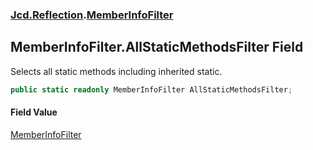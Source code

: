 ### [Jcd.Reflection](Jcd.Reflection.md 'Jcd.Reflection').[MemberInfoFilter](MemberInfoFilter.md 'Jcd.Reflection.MemberInfoFilter')

## MemberInfoFilter.AllStaticMethodsFilter Field

Selects all static methods including inherited static.

```csharp
public static readonly MemberInfoFilter AllStaticMethodsFilter;
```

#### Field Value

[MemberInfoFilter](MemberInfoFilter.md 'Jcd.Reflection.MemberInfoFilter')